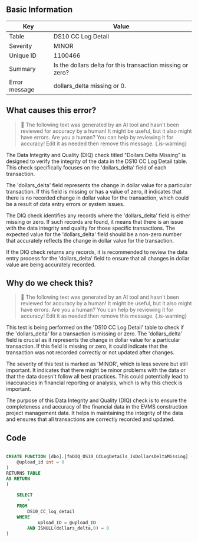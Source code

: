 ## Basic Information
| Key         | Value          |
|-------------|----------------|
| Table       | DS10 CC Log Detail |
| Severity    | MINOR |
| Unique ID   | 1100466   |
| Summary     | Is the dollars delta for this transaction missing or zero? |
| Error message | dollars_delta missing or 0. |

## What causes this error?

> :robot: The following text was generated by an AI tool and hasn't been reviewed for accuracy by a human! It might be useful, but it also might have errors. Are you a human? You can help by reviewing it for accuracy! Edit it as needed then remove this message.
{.is-warning}

The Data Integrity and Quality (DIQ) check titled "Dollars Delta Missing" is designed to verify the integrity of the data in the DS10 CC Log Detail table. This check specifically focuses on the 'dollars_delta' field of each transaction.

The 'dollars_delta' field represents the change in dollar value for a particular transaction. If this field is missing or has a value of zero, it indicates that there is no recorded change in dollar value for the transaction, which could be a result of data entry errors or system issues.

The DIQ check identifies any records where the 'dollars_delta' field is either missing or zero. If such records are found, it means that there is an issue with the data integrity and quality for those specific transactions. The expected value for the 'dollars_delta' field should be a non-zero number that accurately reflects the change in dollar value for the transaction.

If the DIQ check returns any records, it is recommended to review the data entry process for the 'dollars_delta' field to ensure that all changes in dollar value are being accurately recorded.
## Why do we check this?

> :robot: The following text was generated by an AI tool and hasn't been reviewed for accuracy by a human! It might be useful, but it also might have errors. Are you a human? You can help by reviewing it for accuracy! Edit it as needed then remove this message.
{.is-warning}

This test is being performed on the 'DS10 CC Log Detail' table to check if the 'dollars_delta' for a transaction is missing or zero. The 'dollars_delta' field is crucial as it represents the change in dollar value for a particular transaction. If this field is missing or zero, it could indicate that the transaction was not recorded correctly or not updated after changes.

The severity of this test is marked as 'MINOR', which is less severe but still important. It indicates that there might be minor problems with the data or that the data doesn't follow all best practices. This could potentially lead to inaccuracies in financial reporting or analysis, which is why this check is important.

The purpose of this Data Integrity and Quality (DIQ) check is to ensure the completeness and accuracy of the financial data in the EVMS construction project management data. It helps in maintaining the integrity of the data and ensures that all transactions are correctly recorded and updated.
## Code

```sql

CREATE FUNCTION [dbo].[fnDIQ_DS10_CCLogDetails_IsDollarsDeltaMissing] (
	@upload_id int = 0
)
RETURNS TABLE
AS RETURN
(
	
	SELECT 
		*
	FROM 
		DS10_CC_log_detail
	WHERE 
			upload_ID = @upload_ID
		AND ISNULL(dollars_delta,0) = 0
)
```
